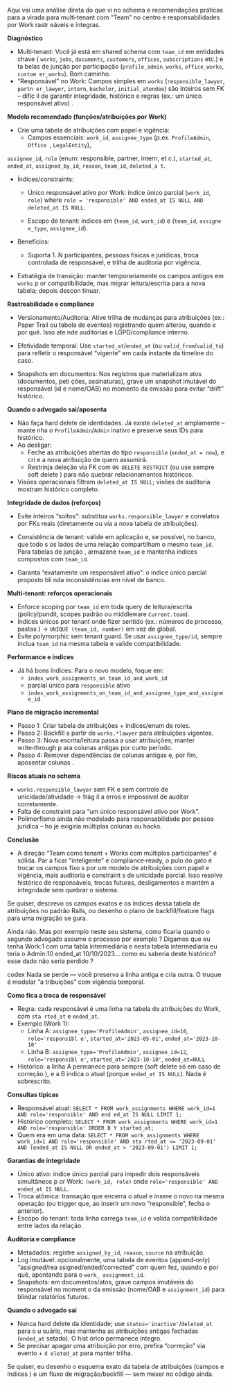 Aqui vai uma análise direta do que vi no schema e recomendações práticas para a
virada para multi‑tenant com “Team” no centro e responsabilidades por Work rastr
eáveis e íntegras.

**Diagnóstico**
- Multi‑tenant: Você já está em shared schema com `team_id` em entidades chave (
`works`, `jobs`, `documents`, `customers`, `offices`, `subscriptions` etc.) e ta
belas de junção por participação (`profile_admin_works`, `office_works`, `custom
er_works`). Bom caminho.
- “Responsável” no Work: Campos simples em `works` (`responsible_lawyer`, `partn
er_lawyer`, `intern`, `bachelor`, `initial_atendee`) são inteiros sem FK – difíc
il de garantir integridade, histórico e regras (ex.: um único responsável ativo)
.

**Modelo recomendado (funções/atribuições por Work)**
- Crie uma tabela de atribuições com papel e vigência:
  - Campos essenciais: `work_id`, 
  `assignee_type` (p.ex. `ProfileAdmin`, `Office
`, `LegalEntity`),
 
`assignee_id`, `role` (enum: responsible, partner, intern, et
c.), `started_at`, `ended_at`, `assigned_by_id`, `reason`, `team_id`, `deleted_a
t`.

  - Índices/constraints:
    - Único responsável ativo por Work: índice único parcial (`work_id`, `role`)
 where `role = 'responsible' AND ended_at IS NULL AND deleted_at IS NULL`.
 
    - Escopo de tenant: índices em (`team_id`, `work_id`) e (`team_id`, `assigne
e_type`, `assignee_id`).

  - Benefícios:
    - Suporta 1..N participantes, pessoas físicas e jurídicas, troca controlada
de responsável, e trilha de auditoria por vigência.

- Estratégia de transição: manter temporariamente os campos antigos em `works` p
or compatibilidade, mas migrar leitura/escrita para a nova tabela; depois descon
tinuar.

**Rastreabilidade e compliance**
- Versionamento/Auditoria: Ative trilha de mudanças para atribuições (ex.: Paper
Trail ou tabela de eventos) registrando quem alterou, quando e por quê. Isso ate
nde auditorias e LGPD/compliance interno.

- Efetividade temporal: Use `started_at`/`ended_at` (ou `valid_from`/`valid_to`)
 para refletir o responsável “vigente” em cada instante da timeline do caso.
- Snapshots em documentos: Nos registros que materializam atos (documentos, peti
ções, assinaturas), grave um snapshot imutável do responsável (id e nome/OAB) no
 momento da emissão para evitar “drift” histórico.

**Quando o advogado sai/aposenta**
- Não faça hard delete de identidades. Já existe `deleted_at` amplamente – mante
nha o `ProfileAdmin`/`Admin` inativo e preserve seus IDs para histórico.
- Ao desligar:
  - Feche as atribuições abertas do tipo `responsible` (`ended_at = now`), e cri
e a nova atribuição de quem assumirá.
  - Restrinja deleção via FK com `ON DELETE RESTRICT` (ou use sempre soft delete
) para não quebrar relacionamentos históricos.
- Visões operacionais filtram `deleted_at IS NULL`; visões de auditoria mostram
histórico completo.

**Integridade de dados (reforços)**
- Evite inteiros “soltos”: substitua `works.responsible_lawyer` e correlatos por
 FKs reais (diretamente ou via a nova tabela de atribuições).
 
- Consistência de tenant: valide em aplicação e, se possível, no banco, que todo
s os lados de uma relação compartilham o mesmo `team_id`. Para tabelas de junção
, armazene `team_id` e mantenha índices compostos com `team_id`.
- Garanta “exatamente um responsável ativo”: o índice único parcial proposto bli
nda inconsistências em nível de banco.


**Multi‑tenant: reforços operacionais**
- Enforce scoping por `team_id` em toda query de leitura/escrita (policy/pundit,
 scopes padrão ou middleware `Current.team`).
- Índices únicos por tenant onde fizer sentido (ex.: números de processo, pastas
) → `UNIQUE (team_id, number)` em vez de global.
- Evite polymorphic sem tenant guard. Se usar `assignee_type/id`, sempre inclua
`team_id` na mesma tabela e valide compatibilidade.

**Performance e índices**
- Já há bons índices. Para o novo modelo, foque em:
  - `index_work_assignments_on_team_id_and_work_id`
  - parcial único para `responsible` ativo
  - `index_work_assignments_on_team_id_and_assignee_type_and_assignee_id`

**Plano de migração incremental**
- Passo 1: Criar tabela de atribuições + índices/enum de roles.
- Passo 2: Backfill a partir de `works.*lawyer` para atribuições vigentes.
- Passo 3: Nova escrita/leitura passa a usar atribuições; manter write‑through p
ara colunas antigas por curto período.
- Passo 4: Remover dependências de colunas antigas e, por fim, aposentar colunas
.

**Riscos atuais no schema**
- `works.responsible_lawyer` sem FK e sem controle de unicidade/atividade → frág
il a erros e impossível de auditar corretamente.
- Falta de constraint para “um único responsável ativo por Work”.
- Polimorfismo ainda não modelado para responsabilidade por pessoa jurídica – ho
je exigiria múltiplas colunas ou hacks.

**Conclusão**
- A direção “Team como tenant + Works com múltiplos participantes” é sólida. Par
a ficar “inteligente” e compliance‑ready, o pulo do gato é trocar os campos fixo
s por um modelo de atribuições com papel e vigência, mais auditoria e constraint
s de unicidade parcial. Isso resolve histórico de responsáveis, trocas futuras,
desligamentos e mantém a integridade sem quebrar o sistema.

Se quiser, descrevo os campos exatos e os índices dessa tabela de atribuições no
 padrão Rails, ou desenho o plano de backfill/feature flags para uma migração se
gura.

Ainda não. Mas por exemplo neste seu sistema, como ficaria quando o segundo advogado assume o processo por exemplo ? Digamos que eu tenha Work:1 com uma tabla intermediária e nesta tabela intermediaria eu teria o Admin:10 ended_at 10/10/2023... como eu saberia deste histórico? esse dado não seria perdido ?

codex
Nada se perde — você preserva a linha antiga e cria outra. O truque é modelar “a
tribuições” com vigência temporal.

**Como fica a troca de responsável**
- Regra: cada responsável é uma linha na tabela de atribuições do Work, com `sta
rted_at` e `ended_at`.
- Exemplo (Work 1):
  - Linha A: `assignee_type='ProfileAdmin'`, `assignee_id=10`, `role='responsibl
e'`, `started_at='2023-05-01'`, `ended_at='2023-10-10'`
  - Linha B: `assignee_type='ProfileAdmin'`, `assignee_id=12`, `role='responsibl
e'`, `started_at='2023-10-10'`, `ended_at=NULL`
- Histórico: a linha A permanece para sempre (soft delete só em caso de correção
), e a B indica o atual (porque `ended_at IS NULL`). Nada é sobrescrito.

**Consultas típicas**
- Responsável atual:
  `SELECT * FROM work_assignments WHERE work_id=1 AND role='responsible' AND end
ed_at IS NULL LIMIT 1;`
- Histórico completo:
  `SELECT * FROM work_assignments WHERE work_id=1 AND role='responsible' ORDER B
Y started_at;`
- Quem era em uma data:
  `SELECT * FROM work_assignments WHERE work_id=1 AND role='responsible' AND sta
rted_at <= '2023-09-01' AND (ended_at IS NULL OR ended_at > '2023-09-01') LIMIT
1;`

**Garantias de integridade**
- Único ativo: índice único parcial para impedir dois responsáveis simultâneos p
or Work: `(work_id, role)` onde `role='responsible' AND ended_at IS NULL`.
- Troca atômica: transação que encerra o atual e insere o novo na mesma operação
 (ou trigger que, ao inserir um novo “responsible”, fecha o anterior).
- Escopo do tenant: toda linha carrega `team_id` e valida compatibilidade entre
lados da relação.

**Auditoria e compliance**
- Metadados: registre `assigned_by_id`, `reason`, `source` na atribuição.
- Log imutável: opcionalmente, uma tabela de eventos (append‑only) “assigned/rea
ssigned/ended/corrected” com quem fez, quando e por quê, apontando para o `work_
assignment_id`.
- Snapshots: em documentos/atos, grave campos imutáveis do responsável no moment
o da emissão (nome/OAB e `assignment_id`) para blindar relatórios futuros.

**Quando o advogado sai**
- Nunca hard delete da identidade; use `status='inactive'`/`deleted_at` para o u
suário, mas mantenha as atribuições antigas fechadas (`ended_at` setado). O hist
órico permanece íntegro.
- Se precisar apagar uma atribuição por erro, prefira “correção” via evento + `d
eleted_at` para manter trilha.

Se quiser, eu desenho o esquema exato da tabela de atribuições (campos e índices
) e um fluxo de migração/backfill — sem mexer no código ainda.